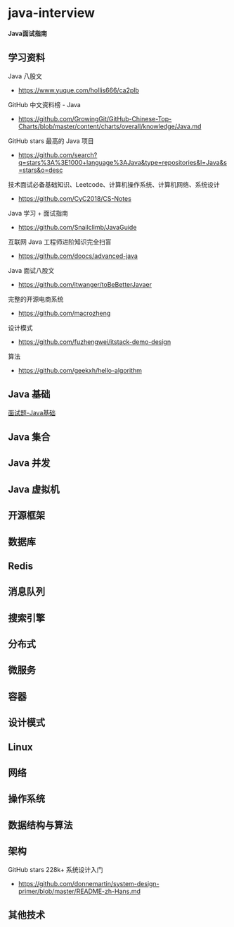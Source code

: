 # java-interview
**Java面试指南**

## 学习资料

Java 八股文

- https://www.yuque.com/hollis666/ca2plb

GitHub 中文资料榜 - Java

- https://github.com/GrowingGit/GitHub-Chinese-Top-Charts/blob/master/content/charts/overall/knowledge/Java.md

GitHub stars 最高的 Java 项目

- https://github.com/search?q=stars%3A%3E1000+language%3AJava&type=repositories&l=Java&s=stars&o=desc

技术面试必备基础知识、Leetcode、计算机操作系统、计算机网络、系统设计

- https://github.com/CyC2018/CS-Notes

Java 学习 + 面试指南

- https://github.com/Snailclimb/JavaGuide

互联网 Java 工程师进阶知识完全扫盲

- https://github.com/doocs/advanced-java

Java 面试八股文

- https://github.com/itwanger/toBeBetterJavaer

完整的开源电商系统

- https://github.com/macrozheng

设计模式

- https://github.com/fuzhengwei/itstack-demo-design

算法

- https://github.com/geekxh/hello-algorithm

## Java 基础



[面试题-Java基础](./01_java-basic/面试题-Java基础.md)

## Java 集合



## Java 并发



## Java 虚拟机



## 开源框架



## 数据库



## Redis



## 消息队列



## 搜索引擎



## 分布式



## 微服务



## 容器



## 设计模式



## Linux



## 网络



## 操作系统



## 数据结构与算法



## 架构

GitHub stars 228k+ 系统设计入门

- https://github.com/donnemartin/system-design-primer/blob/master/README-zh-Hans.md



## 其他技术

